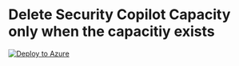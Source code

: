 # **Delete Security Copilot Capacity only when the capacitiy exists**

[![Deploy to Azure](https://aka.ms/deploytoazurebotton)](https://portal.azure.com/#create/Microsoft.Template/uri/https://raw.githubusercontent.com/theseha/Copilot-for-Security-Plugin/refs/heads/main/LogicApps/AutoSCUDeletion/azuredeploy.json)

